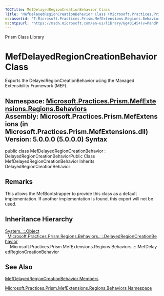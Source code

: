 ```yaml
---
TOCTitle: MefDelayedRegionCreationBehavior Class
Title: 'MefDelayedRegionCreationBehavior Class (Microsoft.Practices.Prism.MefExtensions.Regions.Behaviors)'
ms:assetid: 'T:Microsoft.Practices.Prism.MefExtensions.Regions.Behaviors.MefDelayedRegionCreationBehavior'
ms:mtpsurl: 'https://msdn.microsoft.com/en-us/library/Gg431454(v=PandP.50)'
---
```


Prism Class Library

MefDelayedRegionCreationBehavior Class
======================================

Exports the DelayedRegionCreationBehavior using the Managed Extensibility Framework (MEF).

**Namespace:** [Microsoft.Practices.Prism.MefExtensions.Regions.Behaviors](https://msdn.microsoft.com/n:microsoft.practices.prism.mefextensions.regions.behaviors)
**Assembly:** Microsoft.Practices.Prism.MefExtensions (in Microsoft.Practices.Prism.MefExtensions.dll) Version: 5.0.0.0 (5.0.0.0)
Syntax
------

<span id="syntaxToggle"></span>public class MefDelayedRegionCreationBehavior : DelayedRegionCreationBehaviorPublic Class MefDelayedRegionCreationBehavior Inherits DelayedRegionCreationBehavior

Remarks
-------

<span id="remarksToggle"></span> This allows the MefBootstrapper to provide this class as a default implementation. If another implementation is found, this export will not be used.

Inheritance Hierarchy
---------------------

<span id="familyToggle"></span>[System..::.Object](http://msdn2.microsoft.com/en-us/library/e5kfa45b)
  [Microsoft.Practices.Prism.Regions.Behaviors..::.DelayedRegionCreationBehavior](https://msdn.microsoft.com/t:microsoft.practices.prism.regions.behaviors.delayedregioncreationbehavior)
    Microsoft.Practices.Prism.MefExtensions.Regions.Behaviors..::.MefDelayedRegionCreationBehavior

See Also
--------

<span id="seeAlsoToggle"></span>
[MefDelayedRegionCreationBehavior Members](https://msdn.microsoft.com/allmembers.t:microsoft.practices.prism.mefextensions.regions.behaviors.mefdelayedregioncreationbehavior)

[Microsoft.Practices.Prism.MefExtensions.Regions.Behaviors Namespace](https://msdn.microsoft.com/n:microsoft.practices.prism.mefextensions.regions.behaviors)
